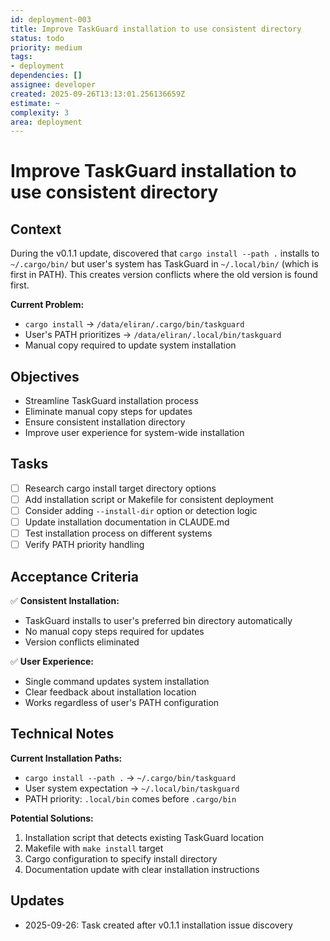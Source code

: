 ```yaml
---
id: deployment-003
title: Improve TaskGuard installation to use consistent directory
status: todo
priority: medium
tags:
- deployment
dependencies: []
assignee: developer
created: 2025-09-26T13:13:01.256136659Z
estimate: ~
complexity: 3
area: deployment
---
```


# Improve TaskGuard installation to use consistent directory

## Context
During the v0.1.1 update, discovered that `cargo install --path .` installs to `~/.cargo/bin/` but user's system has TaskGuard in `~/.local/bin/` (which is first in PATH). This creates version conflicts where the old version is found first.

**Current Problem:**
- `cargo install` → `/data/eliran/.cargo/bin/taskguard`
- User's PATH prioritizes → `/data/eliran/.local/bin/taskguard`
- Manual copy required to update system installation

## Objectives
- Streamline TaskGuard installation process
- Eliminate manual copy steps for updates
- Ensure consistent installation directory
- Improve user experience for system-wide installation

## Tasks
- [ ] Research cargo install target directory options
- [ ] Add installation script or Makefile for consistent deployment
- [ ] Consider adding `--install-dir` option or detection logic
- [ ] Update installation documentation in CLAUDE.md
- [ ] Test installation process on different systems
- [ ] Verify PATH priority handling

## Acceptance Criteria
✅ **Consistent Installation:**
- TaskGuard installs to user's preferred bin directory automatically
- No manual copy steps required for updates
- Version conflicts eliminated

✅ **User Experience:**
- Single command updates system installation
- Clear feedback about installation location
- Works regardless of user's PATH configuration

## Technical Notes
**Current Installation Paths:**
- `cargo install --path .` → `~/.cargo/bin/taskguard`
- User system expectation → `~/.local/bin/taskguard`
- PATH priority: `.local/bin` comes before `.cargo/bin`

**Potential Solutions:**
1. Installation script that detects existing TaskGuard location
2. Makefile with `make install` target
3. Cargo configuration to specify install directory
4. Documentation update with clear installation instructions

## Updates
- 2025-09-26: Task created after v0.1.1 installation issue discovery
